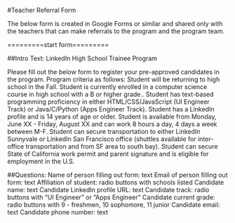 #Teacher Referral Form

The below form is created in Google Forms or similar and shared only with the teachers that can make referrals to the program and the program team.

=========start form=========

##Intro Text:
LinkedIn High School Trainee Program

Please fill out the below form to register your pre-approved candidates in the program. Program criteria as follows:
Student will be returning to high school in the Fall.
Student is currently enrolled in a computer science course in high school with a B or higher grade..
Student has text-based programming proficiency in either HTML/CSS/JavaScript (UI Engineer Track) or Java/C/Python (Apps Engineer Track).
Student has a LinkedIn profile and is 14 years of age or older.
Student is available from Monday, June XX - Friday, August XX and can work 8 hours a day, 4 days a week between M-F.
Student can secure transportation to either LinkedIn Sunnyvale or LinkedIn San Francisco office (shuttles available for inter-office transportation and from SF area to south bay).
Student can secure State of California work permit and parent signature and is eligible for employment in the U.S.

##Questions:
Name of person filling out form: text
Email of person filling out form: text
Affiliation of student: radio buttons with schools listed
Candidate name: text
Candidate LinkedIn profile URL: text
Candidate track: radio buttons with “UI Engineer” or “Apps Engineer”
Candidate current grade: radio buttons with 9 - freshmen, 10 sophomore, 11 junior
Candidate email: text
Candidate phone number: text


